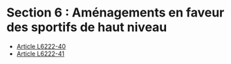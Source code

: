 # Section 6 : Aménagements en faveur des sportifs de haut niveau 

* [Article L6222-40](./LEGIARTI000031538058.md)
* [Article L6222-41](./LEGIARTI000031538063.md)
